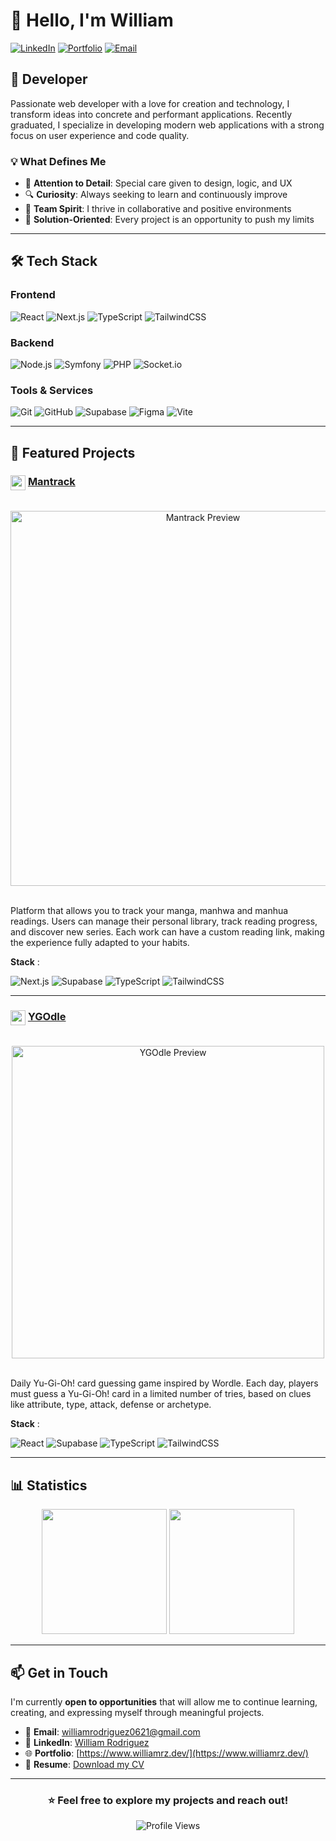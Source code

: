 # 👋 Hello, I'm William

[![LinkedIn](https://img.shields.io/badge/LinkedIn-0077B5?style=for-the-badge&logo=linkedin&logoColor=white)](https://www.linkedin.com/in/william-rodriguez-6588b1207)
[![Portfolio](https://img.shields.io/badge/Portfolio-000000?style=for-the-badge&logo=vercel&logoColor=white)](https://www.williamrz.dev/)
[![Email](https://img.shields.io/badge/Email-D14836?style=for-the-badge&logo=gmail&logoColor=white)](mailto:williamrodriguez0621@gmail.com)

## 🚀 Developer

Passionate web developer with a love for creation and technology, I transform ideas into concrete and performant applications. Recently graduated, I specialize in developing modern web applications with a strong focus on user experience and code quality.

### 💡 What Defines Me

- 🎨 **Attention to Detail**: Special care given to design, logic, and UX
- 🔍 **Curiosity**: Always seeking to learn and continuously improve
- 🤝 **Team Spirit**: I thrive in collaborative and positive environments
- 🎯 **Solution-Oriented**: Every project is an opportunity to push my limits

---

## 🛠️ Tech Stack

### Frontend
![React](https://img.shields.io/badge/React-20232A?style=for-the-badge&logo=react&logoColor=61DAFB)
![Next.js](https://img.shields.io/badge/Next.js-000000?style=for-the-badge&logo=next.js&logoColor=white)
![TypeScript](https://img.shields.io/badge/TypeScript-007ACC?style=for-the-badge&logo=typescript&logoColor=white)
![TailwindCSS](https://img.shields.io/badge/Tailwind_CSS-38B2AC?style=for-the-badge&logo=tailwind-css&logoColor=white)

### Backend
![Node.js](https://img.shields.io/badge/Node.js-339933?style=for-the-badge&logo=node.js&logoColor=white)
![Symfony](https://img.shields.io/badge/Symfony-000000?style=for-the-badge&logo=symfony&logoColor=white)
![PHP](https://img.shields.io/badge/PHP-777BB4?style=for-the-badge&logo=php&logoColor=white)
![Socket.io](https://img.shields.io/badge/Socket.io-010101?style=for-the-badge&logo=socket.io&logoColor=white)

### Tools & Services
![Git](https://img.shields.io/badge/Git-F05032?style=for-the-badge&logo=git&logoColor=white)
![GitHub](https://img.shields.io/badge/GitHub-181717?style=for-the-badge&logo=github&logoColor=white)
![Supabase](https://img.shields.io/badge/Supabase-3ECF8E?style=for-the-badge&logo=supabase&logoColor=white)
![Figma](https://img.shields.io/badge/Figma-F24E1E?style=for-the-badge&logo=figma&logoColor=white)
![Vite](https://img.shields.io/badge/Vite-646CFF?style=for-the-badge&logo=vite&logoColor=white)

---

## 🎯 Featured Projects

### <img src="https://raw.githubusercontent.com/RzWilliam/Portfolio_2025/main/src/assets/logos/mantrack.webp" width="24" height="24" style="vertical-align: middle;"> [Mantrack](https://www.mantrack.app/)

<br>
<div align="center">
<img src="https://raw.githubusercontent.com/RzWilliam/Portfolio_2025/main/src/assets/projects/mantrack.webp" alt="Mantrack Preview" width="600">
</div>
<br>

Platform that allows you to track your manga, manhwa and manhua readings. Users can manage their personal library, track reading progress, and discover new series. Each work can have a custom reading link, making the experience fully adapted to your habits.

**Stack** :

![Next.js](https://img.shields.io/badge/Next.js-000000?style=for-the-badge&logo=next.js&logoColor=white)
![Supabase](https://img.shields.io/badge/Supabase-3ECF8E?style=for-the-badge&logo=supabase&logoColor=white)
![TypeScript](https://img.shields.io/badge/TypeScript-007ACC?style=for-the-badge&logo=typescript&logoColor=white)
![TailwindCSS](https://img.shields.io/badge/Tailwind_CSS-38B2AC?style=for-the-badge&logo=tailwind-css&logoColor=white)

---

### <img src="https://raw.githubusercontent.com/RzWilliam/Portfolio_2025/main/src/assets/logos/ygodle.webp" width="24" height="24" style="vertical-align: middle;"> [YGOdle](https://www.ygodle.net)
<br>
<div align="center">
<img src="https://raw.githubusercontent.com/RzWilliam/Portfolio_2025/main/src/assets/projects/ygodle.webp" alt="YGOdle Preview" width="500px">
</div>
<br>

Daily Yu-Gi-Oh! card guessing game inspired by Wordle. Each day, players must guess a Yu-Gi-Oh! card in a limited number of tries, based on clues like attribute, type, attack, defense or archetype.

**Stack** :

![React](https://img.shields.io/badge/React-20232A?style=for-the-badge&logo=react&logoColor=61DAFB)
![Supabase](https://img.shields.io/badge/Supabase-3ECF8E?style=for-the-badge&logo=supabase&logoColor=white)
![TypeScript](https://img.shields.io/badge/TypeScript-007ACC?style=for-the-badge&logo=typescript&logoColor=white)
![TailwindCSS](https://img.shields.io/badge/Tailwind_CSS-38B2AC?style=for-the-badge&logo=tailwind-css&logoColor=white)

---

## 📊 Statistics

<div align="center">
  <img src="https://github-readme-stats.vercel.app/api?username=RzWilliam&show_icons=true&theme=radical&hide_border=true&bg_color=0D1117&title_color=F85D7F&icon_color=F8D866" height="200"/>
  <img src="https://github-readme-streak-stats.herokuapp.com/?user=RzWilliam&theme=radical&hide_border=true&background=0D1117&ring=F85D7F&fire=F8D866&currStreakLabel=F85D7F" height="200"/>
</div>

---



## 📫 Get in Touch

I'm currently **open to opportunities** that will allow me to continue learning, creating, and expressing myself through meaningful projects.

- 📧 **Email**: [williamrodriguez0621@gmail.com](mailto:williamrodriguez0621@gmail.com)
- 💼 **LinkedIn**: [William Rodriguez](https://www.linkedin.com/in/william-rodriguez-6588b1207)
- 🌐 **Portfolio**: [https://www.williamrz.dev/](https://www.williamrz.dev/)
- 📄 **Resume**: [Download my CV](https://www.williamrz.dev/CV_William_Rodriguez.pdf)

---

<div align="center">
  
### ⭐ Feel free to explore my projects and reach out!

![Profile Views](https://komarev.com/ghpvc/?username=RzWilliam&color=F85D7F&style=for-the-badge)

</div>
